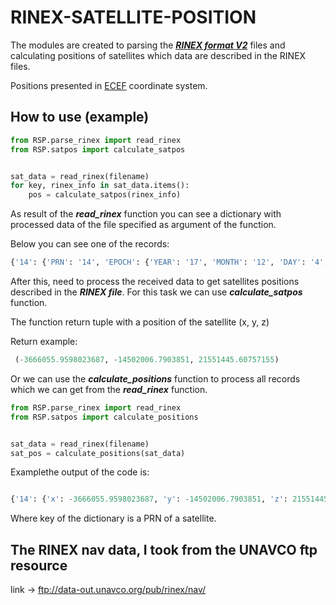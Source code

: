 # RINEX-SATELLITE-POSITION
The modules are created to parsing the [***RINEX format V2***](https://www.ngs.noaa.gov/CORS/RINEX211.txt) files  and calculating positions of satellites which data are described in the RINEX files.

Positions presented in [ECEF](https://en.wikipedia.org/wiki/ECEF) coordinate system.

## How to use (example)
```python 
from RSP.parse_rinex import read_rinex
from RSP.satpos import calculate_satpos


sat_data = read_rinex(filename)
for key, rinex_info in sat_data.items():
    pos = calculate_satpos(rinex_info)
```

As result of the ***read_rinex*** function you can see a dictionary with processed data of the file specified as argument of the function.

Below you can see one of the records:
```python
{'14': {'PRN': '14', 'EPOCH': {'YEAR': '17', 'MONTH': '12', 'DAY': '4', 'HOUR': '12', 'MINUTE': '0', 'SECOND': '0.0'}, 'SV_clock_bias': -8.9911278337e-05, 'SV_clock_drift': -7.9580786405e-13, 'SV_clock_drift_rate': 0.0, 'IODE': 90.0, 'Crs': -18.0, 'Delta_n': 4.5944770927e-09, 'M0': -1.5157133401, 'Cuc': -9.5367431641e-07, 'e_Eccentricity': 0.0092511395924, 'Cus': 9.760260582e-06, 'sqrt_A': 5153.7131844, 'Toe': 129600.0, 'Cic': 2.2724270821e-07, 'OMEGA': 2.5507638894, 'Cis': 1.1548399925e-07, 'i0': 0.96156005357, 'Crc': 193.0625, 'omega': -1.9530666137, 'OMEGA_DOT': -7.8846141401e-09, 'IDOT': -8.7146487144e-10, 'Codes_L2_channel': 0.0, 'GPS_week': 1978.0, 'L2_P': 0.0, 'SV_accuracy': 2.4, 'SV_health': 0.0, 'TGD': -9.7788870335e-09, 'IODC': 90.0, 'TTM': 122418.0, 'Fit_interval': 0.0}}

```

After this, need to process the received data to get satellites positions described in the ***RINEX file***. For this task we can use ***calculate_satpos*** function.

The function return tuple with a position of the satellite (x, y, z)

Return example:
```python
 (-3666055.9598023687, -14502006.7903851, 21551445.60757155)
 ```

 Or we can use the ***calculate_positions*** function to process all records which we can get from the ***read_rinex*** function.

```python
from RSP.parse_rinex import read_rinex
from RSP.satpos import calculate_positions


sat_data = read_rinex(filename)
sat_pos = calculate_positions(sat_data)
 ```
 Examplethe output of the code is:

 ```python

 {'14': {'x': -3666055.9598023687, 'y': -14502006.7903851, 'z': 21551445.60757155}, '17': {'x': 17072083.067698468, 'y': 4702360.387043671, 'z': 14688820.05491982}}
 ```

 Where key of the dictionary is a PRN of a satellite.
 
 ## The RINEX nav data, I took from the UNAVCO ftp resource 
 link -> ftp://data-out.unavco.org/pub/rinex/nav/
